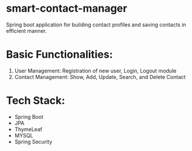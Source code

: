 # smart-contact-manager
Spring boot application for building contact profiles and saving contacts in efficient manner.



# Basic Functionalities:
1. User Management: Registration of new user, Login, Logout module
2. Contact Management: Show, Add, Update, Search, and Delete Contact


# Tech Stack:
- Spring Boot
- JPA
- ThymeLeaf
- MYSQL
- Spring Security

